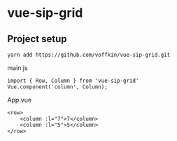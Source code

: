 # vue-sip-grid

## Project setup
```
yarn add https://github.com/voffkin/vue-sip-grid.git
```

main.js
```
import { Row, Column } from 'vue-sip-grid'
Vue.component('column', Column);
```

App.vue
```vue
<row>
    <column :l="7">7</column>
    <column :l="5">5</column>
</row>
```
